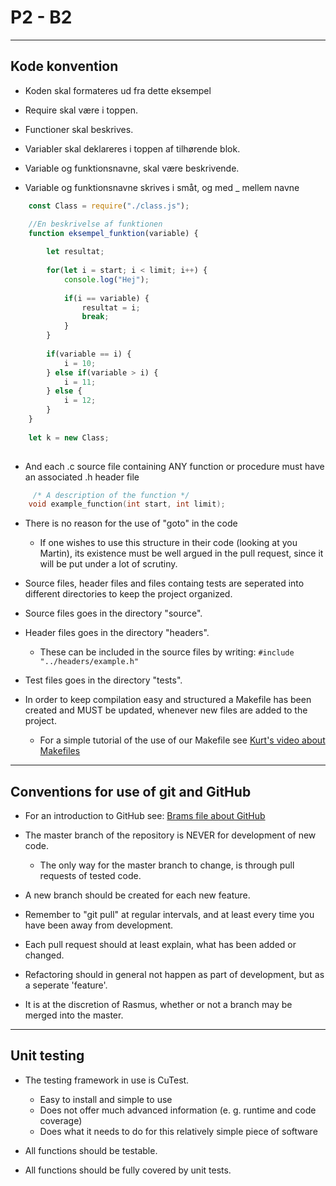 # P2 - B2   

----------

## Kode konvention

- Koden skal formateres ud fra dette eksempel 

- Require skal være i toppen.
- Functioner skal beskrives. 
- Variabler skal deklareres i toppen af tilhørende blok. 
- Variable og funktionsnavne, skal være beskrivende. 
- Variable og funktionsnavne skrives i småt, og med _ mellem navne 

```js
    const Class = require("./class.js");

    //En beskrivelse af funktionen
    function eksempel_funktion(variable) {
    
        let resultat;
        
        for(let i = start; i < limit; i++) {
            console.log("Hej");
            
            if(i == variable) {
                resultat = i; 
                break;
            }
        }
        
        if(variable == i) {
            i = 10;
        } else if(variable > i) {
            i = 11;
        } else {
            i = 12;
        }
    }
    
    let k = new Class;
    
```

- And each .c source file containing ANY function or procedure must have an associated .h header file

```C
     /* A description of the function */
    void example_function(int start, int limit);

```

- There is no reason for the use of "goto" in the code
  - If one wishes to use this structure in their code (looking at you Martin), its existence must be well argued in the pull request, since it will be put under a lot of scrutiny.

- Source files, header files and files containg tests are seperated into different directories to keep the project organized.
- Source files goes in the directory "source".
- Header files goes in the directory "headers".
  - These can be included in the source files by writing: `#include "../headers/example.h"`
- Test files goes in the directory "tests".

- In order to keep compilation easy and structured a Makefile has been created and MUST be updated, whenever new files are added to the project.
  - For a simple tutorial of the use of our Makefile see [Kurt's video about Makefiles](https://laml.cs.aau.dk/cgi-bin/video2/get/show-video.cgi?video-id=video-make-rettet&course-id=impr&lecture-number=5&course-year=2019&video-width=640&lang=dk&user-name=rhebsg19&crypted-password=not-used&video-start-time=00:00&auto-play=0)

----------

## Conventions for use of git and GitHub

- For an introduction to GitHub see: [Brams file about GitHub](https://paper.dropbox.com/doc/Git-cheat-sheet-hRMHn3gcZbv485DFLHQap)
- The master branch of the repository is NEVER for development of new code.
  - The only way for the master branch to change, is through pull requests of tested code.

- A new branch should be created for each new feature.
- Remember to "git pull" at regular intervals, and at least every time you have been away from development.
- Each pull request should at least explain, what has been added or changed.
- Refactoring should in general not happen as part of development, but as a seperate 'feature'.

- It is at the discretion of Rasmus, whether or not a branch may be merged into the master.

----------

## Unit testing

- The testing framework in use is CuTest.
  - Easy to install and simple to use
  - Does not offer much advanced information (e. g. runtime and code coverage)
  - Does what it needs to do for this relatively simple piece of software

- All functions should be testable.
- All functions should be fully covered by unit tests.
